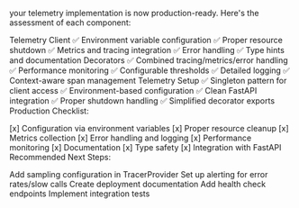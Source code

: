 your telemetry implementation is now production-ready. Here's the assessment of each component:

Telemetry Client
✅ Environment variable configuration
✅ Proper resource shutdown
✅ Metrics and tracing integration
✅ Error handling
✅ Type hints and documentation
Decorators
✅ Combined tracing/metrics/error handling
✅ Performance monitoring
✅ Configurable thresholds
✅ Detailed logging
✅ Context-aware span management
Telemetry Setup
✅ Singleton pattern for client access
✅ Environment-based configuration
✅ Clean FastAPI integration
✅ Proper shutdown handling
✅ Simplified decorator exports
Production Checklist:

[x] Configuration via environment variables
[x] Proper resource cleanup
[x] Metrics collection
[x] Error handling and logging
[x] Performance monitoring
[x] Documentation
[x] Type safety
[x] Integration with FastAPI
Recommended Next Steps:

Add sampling configuration in TracerProvider
Set up alerting for error rates/slow calls
Create deployment documentation
Add health check endpoints
Implement integration tests

